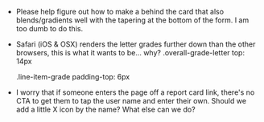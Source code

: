 * Please help figure out how to make a behind the card that also blends/gradients well with the tapering at the bottom of the form. I am too dumb to do this.
* Safari (iOS & OSX) renders the letter grades further down than the other browsers, this is what it wants to be... why?
  .overall-grade-letter
    top: 14px

  .line-item-grade
    padding-top: 6px
* I worry that if someone enters the page off a report card link, there's no CTA to get them to tap the user name and enter their own. Should we add a little X icon by the name? What else can we do?
